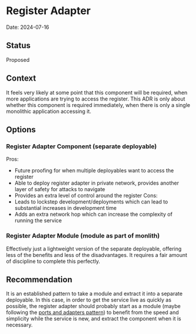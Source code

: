 # Register Adapter
Date: 2024-07-16

## Status

Proposed

## Context

It feels very likely at some point that this component will be required, when more applications are trying to access the register. This ADR is only about whether this component is required immediately, when there is only a single monolithic application accessing it.

## Options

### Register Adapter Component (separate deployable)

Pros:
- Future proofing for when multiple deployables want to access the register
- Able to deploy register adapter in private network, provides another layer of safety for attacks to navigate
- Provides an extra level of control around the register
Cons:
- Leads to lockstep development/deployments which can lead to substantial increases in development time
- Adds an extra network hop which can increase the complexity of running the service

### Register Adapter Module (module as part of monlith)
Effectively just a lightweight version of the separate deployable, offering less of the benefits and less of the disadvantages. It requires a fair amount of discipline to complete this perfectly.

## Recommendation

It is an established pattern to take a module and extract it into a separate deployable. In this case, in order to get the service live as quickly as possible, the register adapter should probably start as a module (maybe following the [ports and adapters pattern](https://8thlight.com/insights/a-color-coded-guide-to-ports-and-adapters)) to benefit from the speed and simplicity while the service is new, and extract the component when it is necessary.

